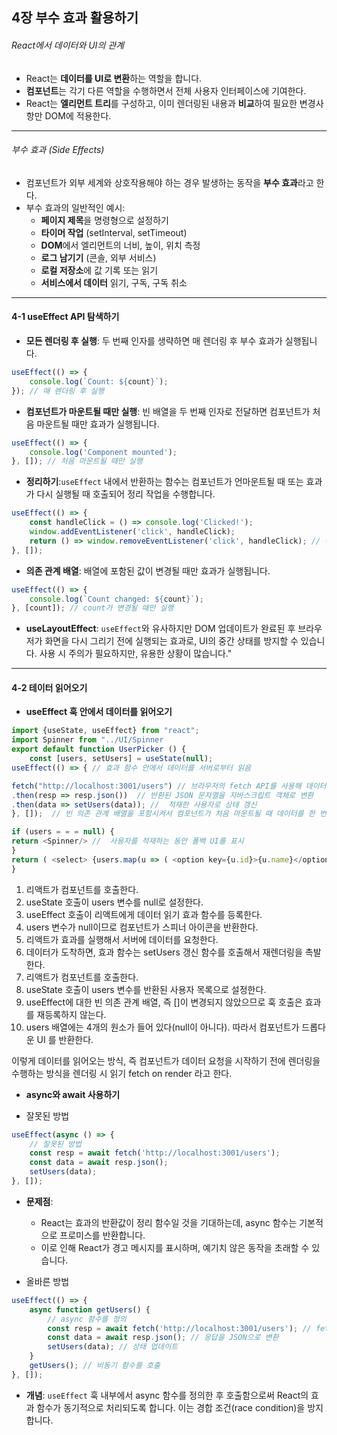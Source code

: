 ## 4장 부수 효과 활용하기

###### React에서 데이터와 UI의 관계

-   React는 **데이터를 UI로 변환**하는 역할을 합니다.
-   **컴포넌트**는 각기 다른 역할을 수행하면서 전체 사용자 인터페이스에 기여한다.
-   React는 **엘리먼트 트리**를 구성하고, 이미 렌더링된 내용과 **비교**하여 필요한 변경사항만 DOM에 적용한다.

---

###### 부수 효과 (Side Effects)

-   컴포넌트가 외부 세계와 상호작용해야 하는 경우 발생하는 동작을 **부수 효과**라고 한다.
-   부수 효과의 일반적인 예시:
    -   **페이지 제목**을 명령형으로 설정하기
    -   **타이머 작업** (setInterval, setTimeout)
    -   **DOM**에서 엘리먼트의 너비, 높이, 위치 측정
    -   **로그 남기기** (콘솔, 외부 서비스)
    -   **로컬 저장소**에 값 기록 또는 읽기
    -   **서비스에서 데이터** 읽기, 구독, 구독 취소

---

#### 4-1 useEffect API 탐색하기

-   **모든 렌더링 후 실행**: 두 번째 인자를 생략하면 매 렌더링 후 부수 효과가 실행됩니다.

```javascript
useEffect(() => {
    console.log(`Count: ${count}`);
}); // 매 렌더링 후 실행
```

-   **컴포넌트가 마운트될 때만 실행**: 빈 배열을 두 번째 인자로 전달하면 컴포넌트가 처음 마운트될 때만 효과가 실행됩니다.

```javascript
useEffect(() => {
    console.log('Component mounted');
}, []); // 처음 마운트될 때만 실행
```

-   **정리하기**:`useEffect` 내에서 반환하는 함수는 컴포넌트가 언마운트될 때 또는 효과가 다시 실행될 때 호출되어 정리 작업을 수행합니다.

```javascript
useEffect(() => {
    const handleClick = () => console.log('Clicked!');
    window.addEventListener('click', handleClick);
    return () => window.removeEventListener('click', handleClick); // 정리 코드
}, []);
```

-   **의존 관계 배열**: 배열에 포함된 값이 변경될 때만 효과가 실행됩니다.

```javascript
useEffect(() => {
    console.log(`Count changed: ${count}`);
}, [count]); // count가 변경될 때만 실행
```

-   **useLayoutEffect**: `useEffect`와 유사하지만 DOM 업데이트가 완료된 후 브라우저가 화면을 다시 그리기 전에 실행되는 효과로, UI의 중간 상태를 방지할 수 있습니다. 사용 시 주의가 필요하지만, 유용한 상황이 많습니다."

---

#### 4-2 테이터 읽어오기

-   **useEffect 훅 안에서 데이터를 읽어오기**

```javascript
import {useState, useEffect} from "react";
import Spinner from "../UI/Spinner
export default function UserPicker () {
    const [users, setUsers] = useState(null);
useEffect(() => { // 효과 함수 안에서 데이터를 서버로부터 읽음

fetch("http://localhost:3001/users") // 브라우저의 fetch API를 사용해 데이터베이스 요청을 만듦
.then(resp => resp.json())  // 반환된 JSON 문자열을 자바스크립트 객체로 변환
.then(data => setUsers(data)); //  적재한 사용자로 상태 갱신
}, []);  // 빈 의존 관계 배열을 포함시켜서 컴포넌트가 처음 마운트될 때 데이터를 한 번만 적재하게 만듦

if (users = = = null) {
return <Spinner/> //  사용자를 적재하는 동안 폴백 UI를 표시
}
return ( <select> {users.map(u => ( <option key={u.id}>{u.name}</option> ))} </select> );
}
```

1.  리액트가 컴포넌트를 호출한다.
2.  useState 호출이 users 변수를 null로 설정한다.
3.  useEffect 호출이 리액트에게 데이터 읽기 효과 함수를 등록한다.
4.  users 변수가 null이므로 컴포넌트가 스피너 아이콘을 반환한다.
5.  리액트가 효과를 실행해서 서버에 데이터를 요청한다.
6.  데이터가 도착하면, 효과 함수는 setUsers 갱신 함수를 호출해서 재렌더링을 촉발한다.
7.  리액트가 컴포넌트를 호출한다.
8.  useState 호출이 users 변수를 반환된 사용자 목록으로 설정한다.
9.  useEffect에 대한 빈 의존 관계 배열, 즉 []이 변경되지 않았으므로 훅 호출은 효과를 재등록하지 않는다.
10. users 배열에는 4개의 원소가 들어 있다(null이 아니다). 따라서 컴포넌트가 드롭다운 UI 를 반환한다.

이렇게 데이터를 읽어오는 방식, 즉 컴포넌트가 데이터 요청을 시작하기 전에 렌더링을 수행하는 방식을 렌더링 시 읽기 fetch on render 라고 한다.

-   **async와 await 사용하기**

-   잘못된 방법

```javascript
useEffect(async () => {
    // 잘못된 방법
    const resp = await fetch('http://localhost:3001/users');
    const data = await resp.json();
    setUsers(data);
}, []);
```

-   **문제점**:

    -   React는 효과의 반환값이 정리 함수일 것을 기대하는데, async 함수는 기본적으로 프로미스를 반환합니다.
    -   이로 인해 React가 경고 메시지를 표시하며, 예기치 않은 동작을 초래할 수 있습니다.

-   올바른 방법

```javascript
useEffect(() => {
    async function getUsers() {
        // async 함수를 정의
        const resp = await fetch('http://localhost:3001/users'); // fetch 호출
        const data = await resp.json(); // 응답을 JSON으로 변환
        setUsers(data); // 상태 업데이트
    }
    getUsers(); // 비동기 함수를 호출
}, []);
```

-   **개념**: `useEffect` 훅 내부에서 async 함수를 정의한 후 호출함으로써 React의 효과 함수가 동기적으로 처리되도록 합니다. 이는 경합 조건(race condition)을 방지합니다.
